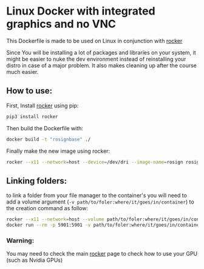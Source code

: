 # Linux Docker with integrated graphics and no VNC

This Dockerfile is made to be used on Linux in conjunction with [rocker](https://github.com/osrf/rocker)

Since You will be installing a lot of packages and libraries on your system, it might be easier to nuke the dev environment instead of reinstalling your distro in case of a major problem. It also makes cleaning up after the course much easier.

## How to use:

First, Install [rocker](https://github.com/osrf/rocker) using pip:
```bash
pip3 install rocker
```

Then build the Dockerfile with:
```bash
docker build -t "rosignbase" ./
```

Finally make the new image using rocker:
```bash
rocker --x11 --network=host --device=/dev/dri --image-name=rosign rosignbase
```

## Linking folders:
to link a folder from your file manager to the container's you will need to add a volume argument (`-v path/to/foler:where/it/goes/in/container`) to the creation command as follow:

```bash
rocker --x11 --network=host --volume path/to/foler:where/it/goes/in/container --device=/dev/dri --image-name=rosign rosignbase
docker run --rm -p 5901:5901 -v path/to/foler:where/it/goes/in/container -it rosign bash -c "TVNC_WM=mate /opt/TurboVNC/bin/vncserver; /bin/bash" 
```


### Warning:
You may need to check the main [rocker](https://github.com/osrf/rocker) page to check how to use your GPU (such as Nvidia GPUs)

